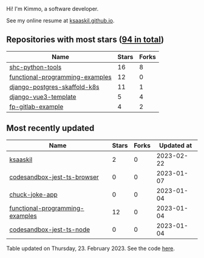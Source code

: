 Hi! I'm Kimmo, a software developer.

See my online resume at [ksaaskil.github.io](https://ksaaskil.github.io).

<!-- repositories starts -->

## Repositories with most stars ([94 in total](https://github.com/ksaaskil?tab=repositories))
| Name        | Stars           | Forks  |
| ------------- |-------------| -----|
|[shc-python-tools](https://github.com/ksaaskil/shc-python-tools)|16|8
|[functional-programming-examples](https://github.com/ksaaskil/functional-programming-examples)|12|0
|[django-postgres-skaffold-k8s](https://github.com/ksaaskil/django-postgres-skaffold-k8s)|11|1
|[django-vue3-template](https://github.com/ksaaskil/django-vue3-template)|5|4
|[fp-gitlab-example](https://github.com/ksaaskil/fp-gitlab-example)|4|2

<!-- repositories ends -->
<!-- recent_repositories starts -->

## Most recently updated
| Name        | Stars           | Forks  | Updated at
| ------------- |-------------| -----|-----|
|[ksaaskil](https://github.com/ksaaskil/ksaaskil)|2|0|2023-02-22
|[codesandbox-jest-ts-browser](https://github.com/ksaaskil/codesandbox-jest-ts-browser)|0|0|2023-01-07
|[chuck-joke-app](https://github.com/ksaaskil/chuck-joke-app)|0|0|2023-01-04
|[functional-programming-examples](https://github.com/ksaaskil/functional-programming-examples)|12|0|2023-01-04
|[codesandbox-jest-ts-node](https://github.com/ksaaskil/codesandbox-jest-ts-node)|0|0|2023-01-04

<!-- recent_repositories ends -->
<!-- updated_at starts -->
Table updated on Thursday, 23. February 2023. See the code [here](https://github.com/ksaaskil/ksaaskil).
<!-- updated_at ends -->
